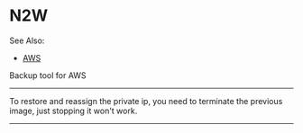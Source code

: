 # N2W

See Also:
- [AWS](AWS.md)

Backup tool for AWS

---

To restore and reassign the private ip, you need to terminate the
previous image, just stopping it won't work.

---
